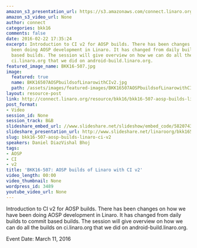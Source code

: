 ```yaml
---
amazon_s3_presentation_url: https://s3.amazonaws.com/connect.linaro.org/bkk16/Presentations/Friday/BKK16-507.pdf
amazon_s3_video_url: None
author: connect
categories: bkk16
comments: false
date: 2016-02-22 17:35:24
excerpt: Introduction to CI v2 for AOSP builds. There has been changes on how we have
  been doing AOSP development in Linaro. It has changed from daily builds to commit
  based builds. The session will give overview on how we can do all the builds on
  ci.linaro.org that we did on android-build.linaro.org.
featured_image_name: BKK16-507.jpg
image:
  featured: true
  name: BKK16507AOSPbuildsofLinarowithCIv2.jpg
  path: /assets/images/featured-images/BKK16507AOSPbuildsofLinarowithCIv2.jpg
layout: resource-post
link: http://connect.linaro.org/resource/bkk16/bkk16-507-aosp-builds-linaro-ci-v2/
post_format:
- Video
session_id: None
session_track: B&B
slideshare_embed_url: //www.slideshare.net/slideshow/embed_code/58207430
slideshare_presentation_url: http://www.slideshare.net/linaroorg/bkk16507-aosp-builds-of-linaro-with-ci-v2
slug: bkk16-507-aosp-builds-linaro-ci-v2
speakers: Daniel DiazVishal Bhoj
tags:
- AOSP
- CI
- v2
title: 'BKK16-507: AOSP builds of Linaro with CI v2'
video_length: 00:00
video_thumbnail: None
wordpress_id: 3489
youtube_video_url: None
---
```


Introduction to CI v2 for AOSP builds. There has been changes on how we have been doing AOSP development in Linaro. It has changed from daily builds to commit based builds. The session will give overview on how we can do all the builds on ci.linaro.org that we did on android-build.linaro.org.

Event Date: March 11, 2016